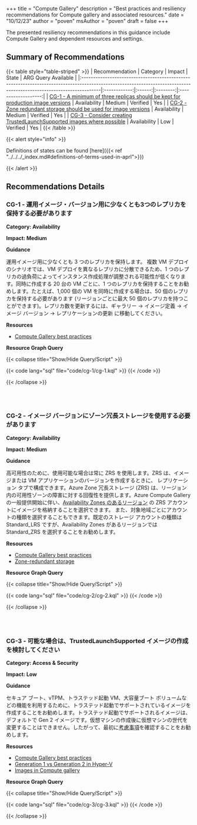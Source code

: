 +++
title = "Compute Gallery"
description = "Best practices and resiliency recommendations for Compute gallery and associated resources."
date = "10/12/23"
author = "poven"
msAuthor = "poven"
draft = false
+++

The presented resiliency recommendations in this guidance include Compute Gallery and dependent resources and settings.

## Summary of Recommendations

{{< table style="table-striped" >}}
| Recommendation                                                                                                                                                      |   Category   | Impact |  State   | ARG Query Available |
|:--------------------------------------------------------------------------------------------------------------------------------------------------------------------|:------------:|:------:|:--------:|:-------------------:|
| [CG-1 - A minimum of three replicas should be kept for production image versions](#cg-1---a-minimum-of-three-replicas-should-be-kept-for-production-image-versions) | Availability | Medium | Verified |         Yes         |
| [CG-2 - Zone redundant storage should be used for image versions](#cg-2---zone-redundant-storage-should-be-used-for-image-versions)                                 | Availability | Medium | Verified |         Yes         |
| [CG-3 - Consider creating TrustedLaunchSupported images where possible](#cg-3---consider-creating-trustedlaunchsupported-images-where-possible)        | Availability |  Low   | Verified |         Yes         |
{{< /table >}}

{{< alert style="info" >}}

Definitions of states can be found [here]({{< ref "../../../_index.md#definitions-of-terms-used-in-aprl">}})

{{< /alert >}}

## Recommendations Details

### CG-1 - 運用イメージ・バージョン用に少なくとも3つのレプリカを保持する必要があります

**Category: Availability**

**Impact: Medium**

**Guidance**

運用イメージ用に少なくとも 3 つのレプリカを保持します。 複数 VM デプロイのシナリオでは、VM デプロイを異なるレプリカに分散できるため、1 つのレプリカの過負荷によってインスタンス作成処理が調整される可能性が低くなります。同時に作成する 20 台の VM ごとに、1 つのレプリカを保持することをお勧めします。たとえば、1,000 個の VM を同時に作成する場合は、50 個のレプリカを保持する必要があります (リージョンごとに最大 50 個のレプリカを持つことができます)。レプリカ数を更新するには、ギャラリー -> イメージ定義 -> イメージ バージョン -> レプリケーションの更新 に移動してください。

**Resources**

- [Compute Gallery best practices](https://learn.microsoft.com/ja-jp/azure/virtual-machines/azure-compute-gallery#best-practices)

**Resource Graph Query**

{{< collapse title="Show/Hide Query/Script" >}}

{{< code lang="sql" file="code/cg-1/cg-1.kql" >}} {{< /code >}}

{{< /collapse >}}

<br><br>

### CG-2 - イメージ バージョンにゾーン冗長ストレージを使用する必要があります

**Category: Availability**

**Impact: Medium**

**Guidance**

高可用性のために、使用可能な場合は常に ZRS を使用します。ZRS は、イメージまたは VM アプリケーションのバージョンを作成するときに、 レプリケーション タブで構成できます。Azure Zone 冗長ストレージ (ZRS) は、リージョン内の可用性ゾーンの障害に対する回復性を提供します。Azure Compute Gallery の一般提供開始に伴い、[Availability Zones のあるリージョン](https://learn.microsoft.com/ja-jp/azure/availability-zones/az-overview#azure-regions-with-availability-zones) の ZRS アカウントにイメージを格納することを選択できます。
また、対象地域ごとにアカウントの種類を選択することもできます。既定のストレージ アカウントの種類は Standard_LRS ですが、Availability Zones があるリージョンでは Standard_ZRS を選択することをお勧めします。

**Resources**

- [Compute Gallery best practices](https://learn.microsoft.com/ja-jp/azure/virtual-machines/azure-compute-gallery#best-practices)
- [Zone-redundant storage](https://learn.microsoft.com/ja-jp/azure/storage/common/storage-redundancy#zone-redundant-storage)

**Resource Graph Query**

{{< collapse title="Show/Hide Query/Script" >}}

{{< code lang="sql" file="code/cg-2/cg-2.kql" >}} {{< /code >}}

{{< /collapse >}}

<br><br>

### CG-3 - 可能な場合は、TrustedLaunchSupported イメージの作成を検討してください

**Category: Access & Security**

**Impact: Low**

**Guidance**

セキュア ブート、vTPM、トラステッド起動 VM、大容量ブート ボリュームなどの機能を利用するために、トラステッド起動でサポートされているイメージを作成することをお勧めします。トラステッド起動でサポートされるイメージは、デフォルトで Gen 2 イメージです。仮想マシンの作成後に仮想マシンの世代を変更することはできません。したがって、最初に[考慮事項](https://learn.microsoft.com/ja-jp/windows-server/virtualization/hyper-v/plan/should-i-create-a-generation-1-or-2-virtual-machine-in-hyper-v#which-guest-operating-systems-are-supported)を確認することをお勧めします。

**Resources**

- [Compute Gallery best practices](https://learn.microsoft.com/ja-jp/azure/virtual-machines/azure-compute-gallery#best-practices)
- [Generation 1 vs Generation 2 in Hyper-V](https://learn.microsoft.com/ja-jp/windows-server/virtualization/hyper-v/plan/should-i-create-a-generation-1-or-2-virtual-machine-in-hyper-v)
- [Images in Compute gallery](https://learn.microsoft.com/ja-jp/azure/virtual-machines/shared-image-galleries?tabs=azure-cli)

**Resource Graph Query**

{{< collapse title="Show/Hide Query/Script" >}}

{{< code lang="sql" file="code/cg-3/cg-3.kql" >}} {{< /code >}}

{{< /collapse >}}

<br><br>
